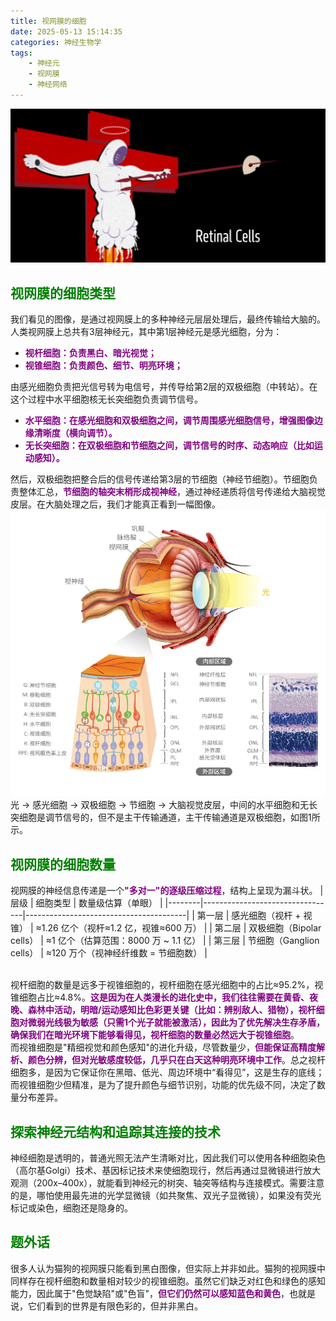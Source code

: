 ```yaml
---
title: 视网膜的细胞
date: 2025-05-13 15:14:35
categories: 神经生物学
tags:
    - 神经元
    - 视网膜
    - 神经网络
---
```

![](https://github.com/gaoxianglong/blog/blob/master/imgs/%E6%88%AA%E5%B1%8F2025-05-19%2014.25.38.png?raw=true)
## <span style="color:green">视网膜的细胞类型</span>
我们看见的图像，是通过视网膜上的多种神经元层层处理后，最终传输给大脑的。
人类视网膜上总共有3层神经元，其中第1层神经元是感光细胞，分为：
- <span style="color:purple">**视杆细胞：负责黑白、暗光视觉；**</span>
- <span style="color:purple">**视锥细胞：负责颜色、细节、明亮环境；**</span>


由感光细胞负责把光信号转为电信号，并传导给第2层的双极细胞（中转站）。在这个过程中水平细胞核无长突细胞负责调节信号。
- <span style="color:purple">**水平细胞：在感光细胞和双极细胞之间，调节周围感光细胞信号，增强图像边缘清晰度（横向调节）。**</span>
- <span style="color:purple">**无长突细胞：在双极细胞和节细胞之间，调节信号的时序、动态响应（比如运动感知）。**</span>

然后，双极细胞把整合后的信号传递给第3层的节细胞（神经节细胞）。节细胞负责整体汇总，<span style="color:purple">**节细胞的轴突末梢形成视神经**</span>，通过神经递质将信号传递给大脑视觉皮层。在大脑处理之后，我们才能真正看到一幅图像。
![图1-神经元的感光细胞](https://github.com/gaoxianglong/blog/blob/master/imgs/%E8%A7%86%E7%BD%91%E8%86%9C%E7%9A%84%E7%BB%86%E8%83%9E.png?raw=true)
光 → 感光细胞 → 双极细胞 → 节细胞 → 大脑视觉皮层，中间的水平细胞和无长突细胞是调节信号的，但不是主干传输通道，主干传输通道是双极细胞，如图1所示。
## <span style="color:green">视网膜的细胞数量</span>
视网膜的神经信息传递是一个<span style="color:purple">**"多对一"的逐级压缩过程**</span>，结构上呈现为漏斗状。
| 层级   | 细胞类型                        | 数量级估算（单眼）                     |
|--------|---------------------------------|----------------------------------------|
| 第一层 | 感光细胞（视杆 + 视锥）         | ≈1.26 亿个（视杆≈1.2 亿，视锥≈600 万） |
| 第二层 | 双极细胞（Bipolar cells）       | ≈1 亿个（估算范围：8000 万 ~ 1.1 亿）    |
| 第三层 | 节细胞（Ganglion cells）        | ≈120 万个（视神经纤维数 = 节细胞数）     |

<br>视杆细胞的数量是远多于视锥细胞的，视杆细胞在感光细胞中的占比≈95.2%，视锥细胞占比≈4.8%。<span style="color:purple">**这是因为在人类漫长的进化史中，我们往往需要在黄昏、夜晚、森林中活动，明暗/运动感知比色彩更关键（比如：辨别敌人、猎物），视杆细胞对微弱光线极为敏感（只需1个光子就能被激活），因此为了优先解决生存矛盾，确保我们在暗光环境下能够看得见，视杆细胞的数量必然远大于视锥细胞**</span>。<br>
而视锥细胞是"精细视觉和颜色感知"的进化升级，尽管数量少，<span style="color:purple">**但能保证高精度解析、颜色分辨，但对光敏感度较低，几乎只在白天这种明亮环境中工作**</span>。总之视杆细胞多，是因为它保证你在黑暗、低光、周边环境中“看得见”，这是生存的底线；而视锥细胞少但精准，是为了提升颜色与细节识别，功能的优先级不同，决定了数量分布差异。
## <span style="color:green">探索神经元结构和追踪其连接的技术</span>
神经细胞是透明的，普通光照无法产生清晰对比，因此我们可以使用各种细胞染色（高尔基Golgi）技术、基因标记技术来使细胞现行，然后再通过显微镜进行放大观测（200x–400x），就能看到神经元的树突、轴突等结构与连接模式。需要注意的是，哪怕使用最先进的光学显微镜（如共聚焦、双光子显微镜），如果没有荧光标记或染色，细胞还是隐身的。
## <span style="color:green">题外话</span>
很多人认为猫狗的视网膜只能看到黑白图像，但实际上并非如此。猫狗的视网膜中同样存在视杆细胞和数量相对较少的视锥细胞。虽然它们缺乏对红色和绿色的感知能力，因此属于"色觉缺陷"或"色盲"，<span style="color:purple">**但它们仍然可以感知蓝色和黄色**</span>，也就是说，它们看到的世界是有限色彩的，但并非黑白。